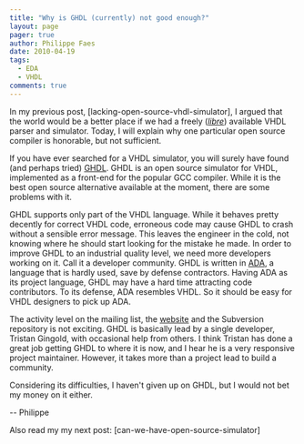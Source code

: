 ```yaml
---
title: "Why is GHDL (currently) not good enough?"
layout: page 
pager: true
author: Philippe Faes
date: 2010-04-19
tags: 
  - EDA
  - VHDL
comments: true
---
```

In my previous post, [lacking-open-source-vhdl-simulator], I argued that the world would be a better place if we had a freely (<a href="http://en.wikipedia.org/wiki/Gratis_versus_libre"><em>libre</em></a>) available VHDL parser and simulator. Today, I will explain why one particular open source compiler is honorable, but not sufficient.

If you have ever searched for a VHDL simulator, you will surely have found (and perhaps tried) <a href="http://gna.org/projects/ghdl">GHDL</a>. GHDL is an open source simulator for VHDL, implemented as a front-end for the popular GCC compiler. While it is the best open source alternative available at the moment, there are some problems with it.

GHDL supports only part of the VHDL language. While it behaves pretty decently for correct VHDL code, erroneous code may cause GHDL to crash without a sensible error message. This leaves the engineer in the cold, not knowing where he should start looking for the mistake he made. In order to improve GHDL to an industrial quality level, we need more developers working on it. Call it a developer community.
GHDL is written in <a href="http://en.wikipedia.org/wiki/Ada_%28programming_language%29">ADA</a>, a language that is hardly used, save by defense contractors. Having ADA as its project language, GHDL may have a hard time attracting code contributors. To its defense, ADA resembles VHDL. So it should be easy for VHDL designers to pick up ADA.

The activity level on the mailing list, the <a href="http://gna.org/projects/ghdl">website</a> and the Subversion repository is not exciting. GHDL is basically lead by a single developer, Tristan Gingold, with occasional help from others. I think Tristan has done a great job getting GHDL to where it is now, and I hear he is a very responsive project maintainer. However, it takes more than a project lead to build a community.

Considering its difficulties, I haven't given up on GHDL, but I would not bet my money on it either.

-- 
Philippe

Also read my my next post: [can-we-have-open-source-simulator]